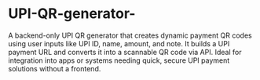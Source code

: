 # UPI-QR-generator-
A backend-only UPI QR generator that creates dynamic payment QR codes using user inputs like UPI ID, name, amount, and note. It builds a UPI payment URL and converts it into a scannable QR code via API. Ideal for integration into apps or systems needing quick, secure UPI payment solutions without a frontend.
